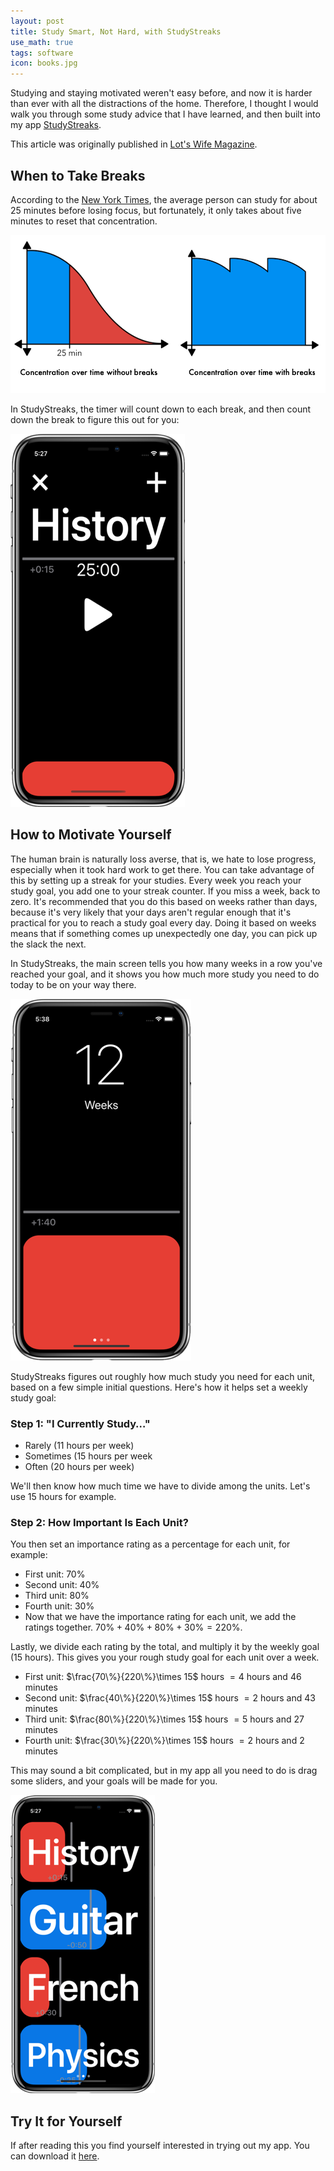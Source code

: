 ```yaml
---
layout: post
title: Study Smart, Not Hard, with StudyStreaks
use_math: true
tags: software
icon: books.jpg
---
```

Studying and staying motivated weren't easy before, and now it is harder than ever with
all the distractions of the home. Therefore, I thought I would walk you through some
study advice that I have learned, and then built into my app
[StudyStreaks](https://apps.apple.com/au/app/studystreaks/id1478096728).

This article was originally published in
[Lot's Wife Magazine](https://lotswife.com.au/study-advice-from-a-jaffy/).

## When to Take Breaks
According to the [New York Times](https://www.nytimes.com/2012/06/17/jobs/take-breaks-regularly-to-stay-on-schedule-workstation.html?emc=eta1),
the average person can study for about 25 minutes before losing focus, but fortunately,
it only takes about five minutes to reset that concentration.

![concentration graph](../assets/images/studyTips/concentrationGraph.png)

In StudyStreaks, the timer will count down to each break, and then count down the break to figure this out for you:

![timer](../assets/images/studyTips/timer.png)

## How to Motivate Yourself
The human brain is naturally loss averse, that is, we hate to lose progress, especially when it took
hard work to get there. You can take advantage of this by setting up a streak for your studies. Every
week you reach your study goal, you add one to your streak counter. If you miss a week, back to zero.
It's recommended that you do this based on weeks rather than days, because it's very likely that your
days aren't regular enough that it's practical for you to reach a study goal every day. Doing it
based on weeks means that if something comes up unexpectedly one day, you can pick up the slack the
next.

In StudyStreaks, the main screen tells you how many weeks in a row you've reached your goal, and it
shows you how much more study you need to do today to be on your way there.

![streak score](../assets/images/studyTips/streakScore.png)

StudyStreaks figures out roughly how much study you need for each unit, based on a few simple initial
questions. Here's how it helps set a weekly study goal:

### Step 1: "I Currently Study…"
- Rarely (11 hours per week)
- Sometimes (15 hours per week
- Often (20 hours per week)

We'll then know how much time we have to divide among the units. Let's use 15 hours for example.

### Step 2: How Important Is Each Unit?
You then set an importance rating as a percentage for each unit, for example:
- First unit: $70\%$
- Second unit: $40\%$
- Third unit: $80\%$
- Fourth unit: $30\%$
- Now that we have the importance rating for each unit, we add the ratings together. $70\% + 40\% + 80\% + 30\% = 220\%$.

Lastly, we divide each rating by the total, and multiply it by the weekly goal (15 hours). This gives you your rough study goal for each unit over a week.
- First unit: $\frac{70\%}{220\%}\times 15$ hours $= 4$ hours and $46$ minutes
- Second unit: $\frac{40\%}{220\%}\times 15$ hours $= 2$ hours and $43$ minutes
- Third unit: $\frac{80\%}{220\%}\times 15$ hours $= 5$ hours and $27$ minutes
- Fourth unit: $\frac{30\%}{220\%}\times 15$ hours $= 2$ hours and $2$ minutes

This may sound a bit complicated, but in my app all you need to do is drag some sliders, and your goals will be made for you.

![streak score](../assets/images/studyTips/subjects.png)

## Try It for Yourself
If after reading this you find yourself interested in trying out my app. You can download it [here](https://apps.apple.com/app/apple-store/id1478096728).